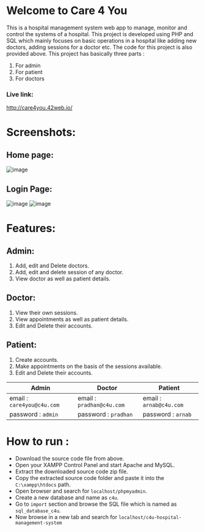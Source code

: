 # Welcome to Care 4 You
This is a hospital management system web app to manage, monitor and control the systems of a hospital. This project is developed using PHP and SQL which mainly focuses on basic operations in a hospital like adding new doctors, adding sessions for a doctor etc. The code for this project is also provided above. This project has basically three parts : 
1) For admin
2) For patient
3) For doctors


### Live link: 
http://care4you.42web.io/

# Screenshots:
## Home page:
![image](https://github.com/Arnab-Saha-2506/care4you-hospital-management-system/assets/89330067/175e2437-c81a-4920-bef3-4eba5b7449c1)

## Login Page:
![image](https://github.com/Arnab-Saha-2506/care4you-hospital-management-system/assets/89330067/72f6f85f-f885-4518-bc90-96ae74c852fd) ![image](https://github.com/Arnab-Saha-2506/care4you-hospital-management-system/assets/89330067/bc1a5efc-572e-4494-9166-31ff0b04fb29)

# Features:
## Admin:
1) Add, edit and Delete doctors.
2) Add, edit and delete session of any doctor.
3) View doctor as well as patient details.

## Doctor:
1) View their own sessions.
2) View appointments as well as patient details.
3) Edit and Delete their accounts.

## Patient:
1) Create accounts.
2) Make appointments on the basis of the sessions available.
3) Edit and Delete their accounts.

| Admin | Doctor | Patient |
| ----- | ------ | ------- |
| email : `care4you@c4u.com` | email : `pradhan@c4u.com` | email : `arnab@c4u.com` |
| password : `admin` | password : `pradhan` | password : `arnab` |

# How to run :
- Download the source code file from above.
- Open your XAMPP Control Panel and start Apache and MySQL.
- Extract the downloaded source code zip file.
- Copy the extracted source code folder and paste it into the `C:\xampp\htdocs` path.
- Open browser and search for `localhost/phpmyadmin`.
- Create a new database and name as `c4u`.
- Go to `import` section and browse the SQL file which is named as `sql_database_c4u`.
- Now browse in a new tab and search for  `localhost/c4u-hospital-management-system`

